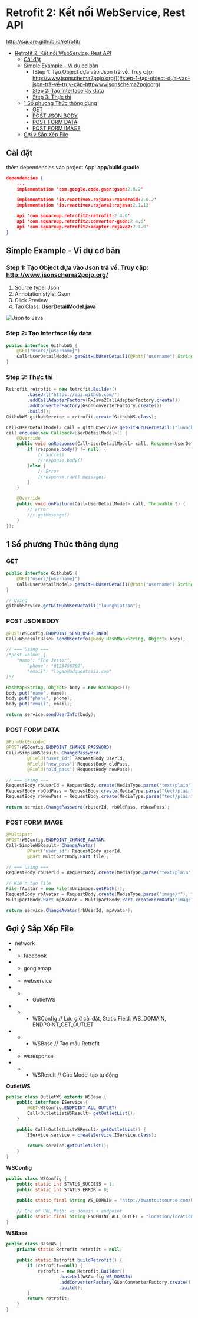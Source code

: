 # Retrofit 2: Kết nối WebService, Rest API

http://square.github.io/retrofit/

<!-- TOC -->

- [Retrofit 2: Kết nối WebService, Rest API](#retrofit-2-kết-nối-webservice-rest-api)
    - [Cài đặt](#cài-đặt)
    - [Simple Example - Ví dụ cơ bản](#simple-example---ví-dụ-cơ-bản)
        - [Step 1: Tạo Object dựa vào Json trả về. Truy cập: http://www.jsonschema2pojo.org/](#step-1-tạo-object-dựa-vào-json-trả-về-truy-cập-httpwwwjsonschema2pojoorg)
        - [Step 2: Tạo Interface lấy data](#step-2-tạo-interface-lấy-data)
        - [Step 3: Thực thi](#step-3-thực-thi)
    - [1 Số phương Thức thông dụng](#1-số-phương-thức-thông-dụng)
        - [GET](#get)
        - [POST JSON BODY](#post-json-body)
        - [POST FORM DATA](#post-form-data)
        - [POST FORM IMAGE](#post-form-image)
    - [Gợi ý Sắp Xếp File](#gợi-ý-sắp-xếp-file)

<!-- /TOC -->


## Cài đặt

thêm dependencies vào project App: **app/build.gradle**

```json
dependencies {
    ...
    implementation 'com.google.code.gson:gson:2.8.2'

    implementation 'io.reactivex.rxjava2:rxandroid:2.0.2'
    implementation 'io.reactivex.rxjava2:rxjava:2.1.13'

    api 'com.squareup.retrofit2:retrofit:2.4.0'
    api 'com.squareup.retrofit2:converter-gson:2.4.0'
    api 'com.squareup.retrofit2:adapter-rxjava2:2.4.0'
}
```

## Simple Example - Ví dụ cơ bản

### Step 1: Tạo Object dựa vào Json trả về. Truy cập: http://www.jsonschema2pojo.org/

1. Source type: Json
2. Annotation style: Gson
3. Click Preview
4. Tạo Class: **UserDetailModel.java**

![Json to Java](/Images/retrofit_2_json.png)

### Step 2: Tạo Interface lấy data

```java
public interface GithubWS {
    @GET("users/{username}")
    Call<UserDetailModel> getGitHubUserDetail1(@Path("username") String userName);
}
```

### Step 3: Thực thi

```java
Retrofit retrofit = new Retrofit.Builder()
        .baseUrl("https://api.github.com/")
        .addCallAdapterFactory(RxJava2CallAdapterFactory.create())
        .addConverterFactory(GsonConverterFactory.create())
        .build();
GithubWS githubService = retrofit.create(GithubWS.class);

Call<UserDetailModel> call = githubService.getGitHubUserDetail1("luunghiatran");
call.enqueue(new Callback<UserDetailModel>() {
    @Override
    public void onResponse(Call<UserDetailModel> call, Response<UserDetailModel> response) {
        if (response.body() != null) {
            // Success
            //response.body()
        }else {
            // Error
            //response.raw().message()
        }
    }

    @Override
    public void onFailure(Call<UserDetailModel> call, Throwable t) {
        // Error
        //t.getMessage()
    }
});
```

## 1 Số phương Thức thông dụng

### GET

```java
public interface GithubWS {
    @GET("users/{username}")
    Call<UserDetailModel> getGitHubUserDetail1(@Path("username") String userName);
}

// Using
githubService.getGitHubUserDetail1("luunghiatran");
```

### POST JSON BODY

```java
@POST(WSConfig.ENDPOINT_SEND_USER_INFO)
Call<WSResultBase> sendUserInfo(@Body HashMap<String, Object> body);

// === Using ===
/*post value: {
    "name": "The Jester",
        "phone": "0123456789",
        "email": "logan@adquestasia.com"
}*/

HashMap<String, Object> body = new HashMap<>();
body.put("name", name);
body.put("phone", phone);
body.put("email", email);

return service.sendUserInfo(body);
```

### POST FORM DATA

```java
@FormUrlEncoded
@POST(WSConfig.ENDPOINT_CHANGE_PASSWORD)
Call<SimpleWSResult> ChangePassword(
        @Field("user_id") RequestBody userId,
        @Field("new_pass") RequestBody oldPass,
        @Field("old_pass") RequestBody newPass);

// === Using === 
RequestBody rbUserId = RequestBody.create(MediaType.parse("text/plain"), userId+"");
RequestBody rbOldPass = RequestBody.create(MediaType.parse("text/plain"), oldPass);
RequestBody rbNewPass = RequestBody.create(MediaType.parse("text/plain"), newPass);

return service.ChangePassword(rbUserId, rbOldPass, rbNewPass);
```

### POST FORM IMAGE

```java
@Multipart
@POST(WSConfig.ENDPOINT_CHANGE_AVATAR)
Call<SimpleWSResult> ChangeAvatar(
        @Part("user_id") RequestBody userId,
        @Part MultipartBody.Part file);

// === Using ===
RequestBody rbUserId = RequestBody.create(MediaType.parse("text/plain"), userId+"");

// Kiến tạo file
File fAvatar = new File(mUriImage.getPath());
RequestBody rbAvatar = RequestBody.create(MediaType.parse("image/*"), fAvatar);
MultipartBody.Part mpAvatar = MultipartBody.Part.createFormData("image", fAvatar.getName(), rbAvatar );

return service.ChangeAvatar(rbUserId, mpAvatar);
```

## Gợi ý Sắp Xếp File

- network
- - facebook
- - googlemap
- - webservice
- - - OutletWS
- - - WSConfig   // Lưu giữ cài đặt, Static Field: WS_DOMAIN, ENDPOINT_GET_OUTLET
- - - WSBase     // Tạo mẫu Retrofit
- - wsresponse
- - - WSResult   // Các Model tạo tự động

**OutletWS**

```java
public class OutletWS extends WSBase {
    public interface IService {
        @GET(WSConfig.ENDPOINT_ALL_OUTLET)
        Call<OutletListWSResult> getOutletList();
    }

    public Call<OutletListWSResult> getOutletList() {
        IService service = createService(IService.class);

        return service.getOutletList();
    }
}
```

**WSConfig**

```java
public class WSConfig {
    public static int STATUS_SUCCESS = 1;
    public static int STATUS_ERROR = 0;

    public static final String WS_DOMAIN = "http://iwantoutsource.com/heineken_maps/";

    // End of URL Path: ws_domain + endpoint
    public static final String ENDPOINT_ALL_OUTLET = "location/location_data";
}
```

**WSBase**

```java
public class BaseWS {
    private static Retrofit retrofit = null;

    public static Retrofit buildRetrofit() {
        if (retrofit==null) {
            retrofit = new Retrofit.Builder()
                    .baseUrl(WSConfig.WS_DOMAIN)
                    .addConverterFactory(GsonConverterFactory.create())
                    .build();
        }
        return retrofit;
    }
}
```